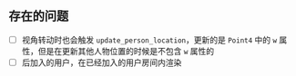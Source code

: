 ## 存在的问题

- [ ] 视角转动时也会触发 `update_person_location`，更新的是 `Point4` 中的 `w` 属性，但是在更新其他人物位置的时候是不包含 `w` 属性的
- [ ] 后加入的用户，在已经加入的用户房间内渲染